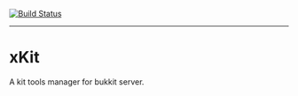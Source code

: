 [![Build Status](http://ci.mengcraft.com:8080/job/xKit/badge/icon)](http://ci.mengcraft.com:8080/job/xKit/)

----
# xKit 
A kit tools manager for bukkit server.
